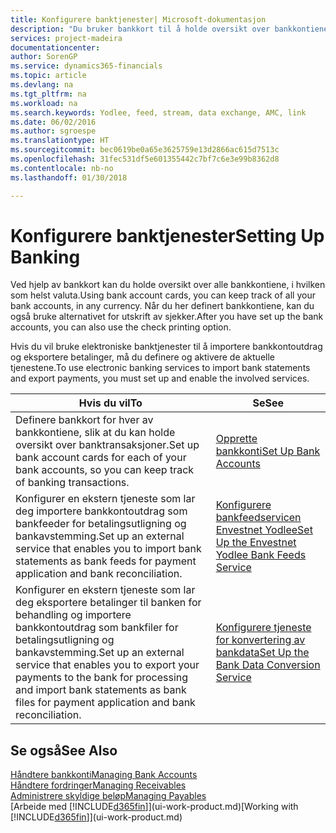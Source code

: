 ```yaml
---
title: Konfigurere banktjenester| Microsoft-dokumentasjon
description: "Du bruker bankkort til å holde oversikt over bankkontiene dine og definere bankfeeder, for eksempel Yodlee, for å utveksle data."
services: project-madeira
documentationcenter: 
author: SorenGP
ms.service: dynamics365-financials
ms.topic: article
ms.devlang: na
ms.tgt_pltfrm: na
ms.workload: na
ms.search.keywords: Yodlee, feed, stream, data exchange, AMC, link
ms.date: 06/02/2016
ms.author: sgroespe
ms.translationtype: HT
ms.sourcegitcommit: bec0619be0a65e3625759e13d2866ac615d7513c
ms.openlocfilehash: 31fec531df5e601355442c7bf7c6e3e99b8362d8
ms.contentlocale: nb-no
ms.lasthandoff: 01/30/2018

---
```

# <a name="setting-up-banking"></a><span data-ttu-id="c7369-103">Konfigurere banktjenester</span><span class="sxs-lookup"><span data-stu-id="c7369-103">Setting Up Banking</span></span>
<span data-ttu-id="c7369-104">Ved hjelp av bankkort kan du holde oversikt over alle bankkontiene, i hvilken som helst valuta.</span><span class="sxs-lookup"><span data-stu-id="c7369-104">Using bank account cards, you can keep track of all your bank accounts, in any currency.</span></span> <span data-ttu-id="c7369-105">Når du her definert bankkontiene, kan du også bruke alternativet for utskrift av sjekker.</span><span class="sxs-lookup"><span data-stu-id="c7369-105">After you have set up the bank accounts, you can also use the check printing option.</span></span>

<span data-ttu-id="c7369-106">Hvis du vil bruke elektroniske banktjenester til å importere bankkontoutdrag og eksportere betalinger, må du definere og aktivere de aktuelle tjenestene.</span><span class="sxs-lookup"><span data-stu-id="c7369-106">To use electronic banking services to import bank statements and  export payments, you must set up and enable the involved services.</span></span>

| <span data-ttu-id="c7369-107">Hvis du vil</span><span class="sxs-lookup"><span data-stu-id="c7369-107">To</span></span> | <span data-ttu-id="c7369-108">Se</span><span class="sxs-lookup"><span data-stu-id="c7369-108">See</span></span> |
| --- | --- |
| <span data-ttu-id="c7369-109">Definere bankkort for hver av bankkontiene, slik at du kan holde oversikt over banktransaksjoner.</span><span class="sxs-lookup"><span data-stu-id="c7369-109">Set up bank account cards for each of your bank accounts, so you can keep track of banking transactions.</span></span> |[<span data-ttu-id="c7369-110">Opprette bankkonti</span><span class="sxs-lookup"><span data-stu-id="c7369-110">Set Up Bank Accounts</span></span>](bank-how-setup-bank-accounts.md) |
| <span data-ttu-id="c7369-111">Konfigurer en ekstern tjeneste som lar deg importere bankkontoutdrag som bankfeeder for betalingsutligning og bankavstemming.</span><span class="sxs-lookup"><span data-stu-id="c7369-111">Set up an external service that enables you to import bank statements as bank feeds for payment application and bank reconciliation.</span></span> |[<span data-ttu-id="c7369-112">Konfigurere bankfeedservicen Envestnet Yodlee</span><span class="sxs-lookup"><span data-stu-id="c7369-112">Set Up the Envestnet Yodlee Bank Feeds Service</span></span>](bank-how-setup-bank-statement-service.md) |
| <span data-ttu-id="c7369-113">Konfigurer en ekstern tjeneste som lar deg eksportere betalinger til banken for behandling og importere bankkontoutdrag som bankfiler for betalingsutligning og bankavstemming.</span><span class="sxs-lookup"><span data-stu-id="c7369-113">Set up an external service that enables you to export your payments to the bank for processing  and import bank statements as bank files for payment application and bank reconciliation.</span></span> |[<span data-ttu-id="c7369-114">Konfigurere tjeneste for konvertering av bankdata</span><span class="sxs-lookup"><span data-stu-id="c7369-114">Set Up the Bank Data Conversion Service</span></span>](bank-how-setup-bank-data-conversion-service.md) |

## <a name="see-also"></a><span data-ttu-id="c7369-115">Se også</span><span class="sxs-lookup"><span data-stu-id="c7369-115">See Also</span></span>
[<span data-ttu-id="c7369-116">Håndtere bankkonti</span><span class="sxs-lookup"><span data-stu-id="c7369-116">Managing Bank Accounts</span></span>](bank-manage-bank-accounts.md)  
[<span data-ttu-id="c7369-117">Håndtere fordringer</span><span class="sxs-lookup"><span data-stu-id="c7369-117">Managing Receivables</span></span>](receivables-manage-receivables.md)  
[<span data-ttu-id="c7369-118">Administrere skyldige beløp</span><span class="sxs-lookup"><span data-stu-id="c7369-118">Managing Payables</span></span>](payables-manage-payables.md)  
<span data-ttu-id="c7369-119">[Arbeide med [!INCLUDE[d365fin](includes/d365fin_md.md)]](ui-work-product.md)</span><span class="sxs-lookup"><span data-stu-id="c7369-119">[Working with [!INCLUDE[d365fin](includes/d365fin_md.md)]](ui-work-product.md)</span></span>


